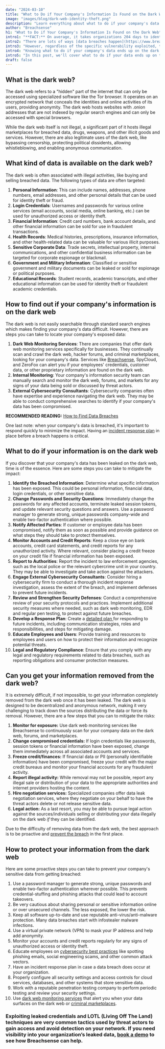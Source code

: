 ```yaml
---
date: "2024-03-10"
title: "What to Do if Your Company's Information Is Found on the Dark Web"
image: "images/blog/dark-web-identity-theft.png"
description: "Learn everything about what to do if your company's data is found on the dark web. Discover what to do when your company's information is found on the dark web." 
author: "Breachsense"
h1: "What to Do if Your Company's Information Is Found on the Dark Web"
intro1: "**FACT:** On average, it takes organizations 204 days to identify a breach ([IBM](https://www.ibm.com/reports/data-breach))."
intro2: "There are lots of ways [data breaches happen](https://www.breachsense.com/blog/data-breach-causes/), like leaked credentials, phishing scams, and malware infections."
intro3: "However, regardless of the specific vulnerability exploited, that fact remains that millions of records and sensitive data are leaked every day."
intro4: "Knowing what to do if your company's data ends up on the dark web is the first step to mitigating the impact of the breach."
intro5: "In this post, we'll cover what to do if your data ends up on the dark web, your removal options, and how to prevent a breach in the first place."
draft: false
---
```

## What is the dark web?

The dark web refers to a "hidden" part of the internet that can only be accessed using specialized software like the Tor browser. It operates on an encrypted network that conceals the identities and online activities of its users, providing anonymity. The dark web hosts websites with .onion addresses that are not indexed by regular search engines and can only be accessed with special browsers.

While the dark web itself is not illegal, a significant part of it hosts illegal marketplaces for breached data, drugs, weapons, and other illicit goods and services. However, there are also legitimate uses of the dark web, like bypassing censorship, protecting political dissidents, allowing whistleblowing, and enabling anonymous communication.

## What kind of data is available on the dark web?

The dark web is often associated with illegal activities, like buying and selling breached data. The following types of data are often targeted:

1. **Personal Information**: This can include names, addresses, phone numbers, email addresses, and other personal details that can be used for identity theft or fraud.
2. **Login Credentials**: Usernames and passwords for various online services (email accounts, social media, online banking, etc.) can be used for unauthorized access or identity theft.
3. **Financial Information**: Credit card numbers, bank account details, and other financial information can be sold for use in fraudulent transactions.
4. **Health Records**: Medical histories, prescriptions, insurance information, and other health-related data can be valuable for various illicit purposes.
5. **Sensitive Corporate Data**: Trade secrets, intellectual property, internal communications, and other confidential business information can be targeted for corporate espionage or blackmail.
6. **Government and Military Information**: Classified or sensitive government and military documents can be leaked or sold for espionage or political purposes.
7. **Educational Records**: Student records, academic transcripts, and other educational information can be used for identity theft or fraudulent academic credentials.

## How to find out if your company's information is on the dark web

The dark web is not easily searchable through standard search engines which makes finding your company's data difficult. However, there are steps you can take to locate your company's exposed data:

1. **Dark Web Monitoring Services**: There are companies that offer dark web monitoring services specifically for businesses. They continually scan and crawl the dark web, hacker forums, and criminal marketplaces, looking for your company's data. Services like [Breachsense](https://www.breachsense.com/), SpyCloud, and ZeroFox can alert you if your employees' credentials, customer data, or other proprietary information are found on the dark web.
2. **Internal Monitoring**: Your company's information security team can manually search and monitor the dark web, forums, and markets for any signs of your data being sold or discussed by threat actors.
3. **External Cybersecurity Consultants**: Cybersecurity companies often have expertise and experience navigating the dark web. They may be able to conduct comprehensive searches to identify if your company's data has been compromised.

**RECOMMENDED READING:** [How to Find Data Breaches](https://www.breachsense.com/blog/how-to-find-data-breaches/)

One last note: when your company's data is breached, it's important to respond quickly to minimize the impact. Having an [incident response plan](https://www.breachsense.com/blog/data-breach-response-checklist/) in place before a breach happens is critical.

## What to do if your information is on the dark web

If you discover that your company's data has been leaked on the dark web, time is of the essence. Here are some steps you can take to mitigate the impact:

1. **Identify the Breached Information**: Determine what specific information has been exposed. This could be personal information, financial data, login credentials, or other sensitive data.
2. **Change Passwords and Security Questions**: Immediately change the passwords for any affected accounts, terminate leaked session tokens, and update relevant security questions and answers. Use a password manager to generate strong, unique passwords company-wide and enable two-factor authentication where possible.
3. **Notify Affected Parties**: If customer or employee data has been compromised, notify them as soon as possible and provide guidance on what steps they should take to protect themselves.
4. **Monitor Accounts and Credit Reports**: Keep a close eye on bank accounts, credit card statements, and credit reports for any unauthorized activity. Where relevant, consider placing a credit freeze on your credit file if financial information has been exposed.
5. **Report to Authorities**: Report the incident to law enforcement agencies, such as the local police or the relevant cybercrime unit in your country. They may be able to investigate and take action against the attackers.
6. **Engage External Cybersecurity Consultants**: Consider hiring a cybersecurity firm to conduct a thorough incident response investigation, assess the extent of the breach, and implement defenses to prevent future incidents.
7. **Review and Strengthen Security Defenses**: Conduct a comprehensive review of your security protocols and practices. Implement additional security measures where needed, such as dark web monitoring, EDR and regular pen testing, to protect against future breaches.
8. **Develop a Response Plan**: Create a [detailed plan ](https://www.breachsense.com/blog/data-breach-response/)for responding to future incidents, including communication strategies, roles and responsibilities, and steps for mitigating damage.
9. **Educate Employees and Users**: Provide training and resources to employees and users on how to protect their information and recognize potential threats.
10. **Legal and Regulatory Compliance**: Ensure that you comply with any legal and regulatory requirements related to data breaches, such as reporting obligations and consumer protection measures.

## Can you get your information removed from the dark web?

It is extremely difficult, if not impossible, to get your information completely removed from the dark web once it has been leaked. The dark web is designed to be decentralized and anonymous network, making it very challenging to track down the sources distributing the data or force its removal. However, there are a few steps that you can to mitigate the risks:

1. **Monitor for exposure:** Use dark web monitoring services like Breachsense to continuously scan for your company data on the dark web, forums, and marketplaces.
2. **Change compromised credentials:** If login credentials like passwords, session tokens or financial information have been exposed, change them immediately across all associated accounts and services.
3. **Freeze credit/finances:** If financial data or PII (personally identifiable information) have been compromised, freeze your credit with the major credit bureaus and monitor your financial accounts for any fraudulent activity.
4. **Report illegal activity:** While removal may not be possible, report any illegal sale or distribution of your data to the appropriate authorities and internet providers hosting the content.
5. **Hire negotiation services:** Specialized companies offer data leak negotiation services, where they negotiate on your behalf to have the threat actors delete or not release sensitive data.
6. **Legal action:** As a last resort, you may be able to pursue legal action against the sources/individuals selling or distributing your data illegally on the dark web *if* they can be identified.

Due to the difficulty of removing data from the dark web, the best approach is to be proactive and [prevent the breach](https://www.breachsense.com/blog/data-breach-prevention/) in the first place.

## How to protect your information from the dark web

Here are some proactive steps you can take to prevent your company's sensitive data from getting breached:

1. Use a password manager to generate strong, unique passwords and enable two-factor authentication wherever possible. This prevents credential-stuffing and phishing attacks that could lead to account takeovers.
2. Be very cautious about sharing personal or sensitive information online or over unsecured channels. The less exposed, the lower the risk.
3. Keep all software up-to-date and use reputable anti-virus/anti-malware protection. Many data breaches start with infostealer malware infections.
4. Use a virtual private network (VPN) to mask your IP address and help add anonymity.
5. Monitor your accounts and credit reports regularly for any signs of unauthorized access or identity theft.
6. Educate employees on [cybersecurity best practices](https://www.breachsense.com/blog/data-security-best-practices/) like spotting phishing emails, social engineering scams, and other common attack vectors.
7. Have an incident response plan in case a data breach does occur at your organization.
8. Properly configure all security settings and access controls for cloud services, databases, and other systems that store sensitive data.
9. Work with a reputable penetration testing company to perform periodic testing and review your security settings.
10. Use [dark web monitoring services](https://www.breachsense.com/dark-web-monitoring/) that alert you when your data surfaces on the dark web or [criminal marketplaces](https://www.breachsense.com/darknet-markets/).

### Exploiting leaked credentials and LOTL (Living Off The Land) techniques are very common tactics used by threat actors to gain access and avoid detection on your network. If you need visibility into your organization’s leaked data, [book a demo](https://www.breachsense.com/book-demo/) to see how Breachsense can help.
